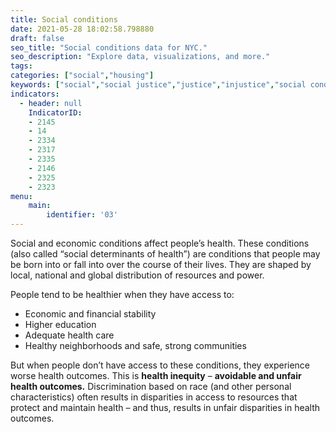 ```yaml
---
title: Social conditions
date: 2021-05-28 18:02:58.798880
draft: false
seo_title: "Social conditions data for NYC."
seo_description: "Explore data, visualizations, and more."
tags: 
categories: ["social","housing"]
keywords: ["social","social justice","justice","injustice","social conditions","poverty","racism","housing","health"]
indicators:
  - header: null
    IndicatorID:
    - 2145
    - 14
    - 2334
    - 2317
    - 2335
    - 2146
    - 2325
    - 2323
menu:
    main:
        identifier: '03'
---
```


Social and economic conditions affect people’s health. These conditions (also called “social determinants of health”) are conditions that people may be born into or fall into over the course of their lives. They are shaped by local, national and global distribution of resources and power.

People tend to be healthier when they have access to:

* Economic and financial stability
* Higher education
* Adequate health care
* Healthy neighborhoods and safe, strong communities

But when people don’t have access to these conditions, they experience worse health outcomes. This is **health inequity** – **avoidable and unfair health outcomes.**  Discrimination based on race (and other personal characteristics) often results in disparities in access to resources that protect and maintain health – and thus, results in unfair disparities in health outcomes.